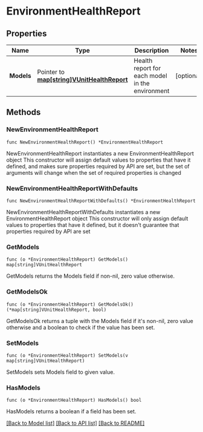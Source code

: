 # EnvironmentHealthReport

## Properties

Name | Type | Description | Notes
------------ | ------------- | ------------- | -------------
**Models** | Pointer to [**map[string]VUnitHealthReport**](VUnitHealthReport.md) | Health report for each model in the environment | [optional] 

## Methods

### NewEnvironmentHealthReport

`func NewEnvironmentHealthReport() *EnvironmentHealthReport`

NewEnvironmentHealthReport instantiates a new EnvironmentHealthReport object
This constructor will assign default values to properties that have it defined,
and makes sure properties required by API are set, but the set of arguments
will change when the set of required properties is changed

### NewEnvironmentHealthReportWithDefaults

`func NewEnvironmentHealthReportWithDefaults() *EnvironmentHealthReport`

NewEnvironmentHealthReportWithDefaults instantiates a new EnvironmentHealthReport object
This constructor will only assign default values to properties that have it defined,
but it doesn't guarantee that properties required by API are set

### GetModels

`func (o *EnvironmentHealthReport) GetModels() map[string]VUnitHealthReport`

GetModels returns the Models field if non-nil, zero value otherwise.

### GetModelsOk

`func (o *EnvironmentHealthReport) GetModelsOk() (*map[string]VUnitHealthReport, bool)`

GetModelsOk returns a tuple with the Models field if it's non-nil, zero value otherwise
and a boolean to check if the value has been set.

### SetModels

`func (o *EnvironmentHealthReport) SetModels(v map[string]VUnitHealthReport)`

SetModels sets Models field to given value.

### HasModels

`func (o *EnvironmentHealthReport) HasModels() bool`

HasModels returns a boolean if a field has been set.


[[Back to Model list]](../README.md#documentation-for-models) [[Back to API list]](../README.md#documentation-for-api-endpoints) [[Back to README]](../README.md)


